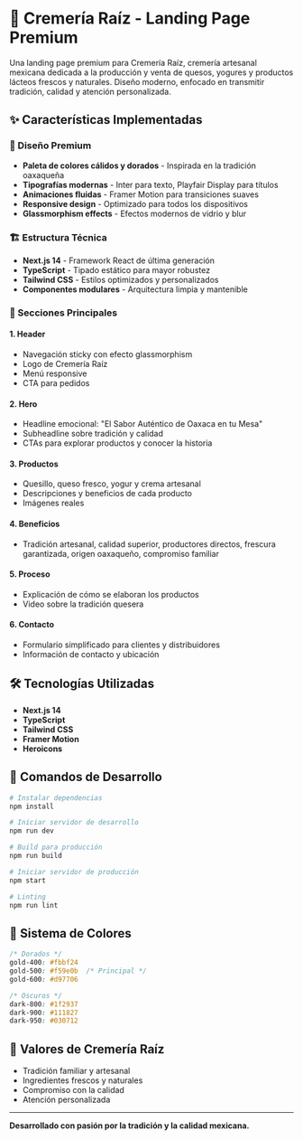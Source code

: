 # 🧀 Cremería Raíz - Landing Page Premium

Una landing page premium para Cremería Raíz, cremería artesanal mexicana dedicada a la producción y venta de quesos, yogures y productos lácteos frescos y naturales. Diseño moderno, enfocado en transmitir tradición, calidad y atención personalizada.

## ✨ Características Implementadas

### 🎨 Diseño Premium
- **Paleta de colores cálidos y dorados** - Inspirada en la tradición oaxaqueña
- **Tipografías modernas** - Inter para texto, Playfair Display para títulos
- **Animaciones fluidas** - Framer Motion para transiciones suaves
- **Responsive design** - Optimizado para todos los dispositivos
- **Glassmorphism effects** - Efectos modernos de vidrio y blur

### 🏗️ Estructura Técnica
- **Next.js 14** - Framework React de última generación
- **TypeScript** - Tipado estático para mayor robustez
- **Tailwind CSS** - Estilos optimizados y personalizados
- **Componentes modulares** - Arquitectura limpia y mantenible

### 📱 Secciones Principales

#### 1. **Header**
- Navegación sticky con efecto glassmorphism
- Logo de Cremería Raíz
- Menú responsive
- CTA para pedidos

#### 2. **Hero**
- Headline emocional: "El Sabor Auténtico de Oaxaca en tu Mesa"
- Subheadline sobre tradición y calidad
- CTAs para explorar productos y conocer la historia

#### 3. **Productos**
- Quesillo, queso fresco, yogur y crema artesanal
- Descripciones y beneficios de cada producto
- Imágenes reales

#### 4. **Beneficios**
- Tradición artesanal, calidad superior, productores directos, frescura garantizada, origen oaxaqueño, compromiso familiar

#### 5. **Proceso**
- Explicación de cómo se elaboran los productos
- Video sobre la tradición quesera

#### 6. **Contacto**
- Formulario simplificado para clientes y distribuidores
- Información de contacto y ubicación

## 🛠️ Tecnologías Utilizadas

- **Next.js 14**
- **TypeScript**
- **Tailwind CSS**
- **Framer Motion**
- **Heroicons**

## 🚀 Comandos de Desarrollo

```bash
# Instalar dependencias
npm install

# Iniciar servidor de desarrollo
npm run dev

# Build para producción
npm run build

# Iniciar servidor de producción
npm start

# Linting
npm run lint
```

## 🎨 Sistema de Colores

```css
/* Dorados */
gold-400: #fbbf24
gold-500: #f59e0b  /* Principal */
gold-600: #d97706

/* Oscuros */
dark-800: #1f2937
dark-900: #111827
dark-950: #030712
```

## 🌟 Valores de Cremería Raíz
- Tradición familiar y artesanal
- Ingredientes frescos y naturales
- Compromiso con la calidad
- Atención personalizada

---

**Desarrollado con pasión por la tradición y la calidad mexicana.**
